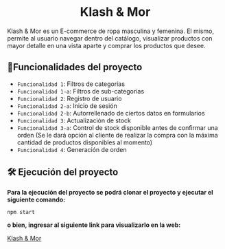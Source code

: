 <h1 align="center">Klash & Mor </h1>

Klash & Mor es un E-commerce de ropa masculina y femenina. El mismo, permite al usuario navegar dentro del catálogo, visualizar productos con mayor detalle en una vista aparte y comprar los productos que desee.


## :hammer:Funcionalidades del proyecto

- `Funcionalidad 1`: Filtros de categorías
- `Funcionalidad 1-a`: Filtros de sub-categorias
- `Funcionalidad 2`: Registro de usuario
- `Funcionalidad 2-a`: Inicio de sesión
- `Funcionalidad 2-b`: Autorrellenado de ciertos datos en formularios
- `Funcionalidad 3`: Actualización de stock
- `Funcionalidad 3-a`: Control de stock disponible antes de confirmar una orden (Se le dará opción al cliente de realizar la compra con la máxima cantidad de productos disponibles al momento)
- `Funcionalidad 4`: Generación de orden


## 🛠️ Ejecución del proyecto

**Para la ejecución del proyecto se podrá clonar el proyecto y ejecutar el siguiente comando:**

`npm start`

**o bien, ingresar al siguiente link para visualizarlo en la web:**

[Klash & Mor](https://cheery-lebkuchen-6aaa90.netlify.app/)
